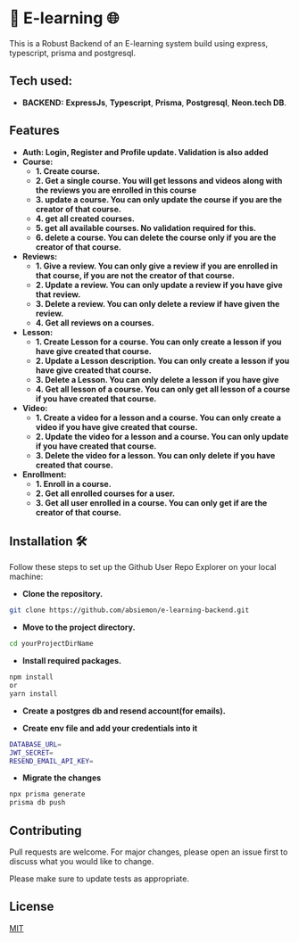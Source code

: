 # 🚀 E-learning 🌐

This is a Robust Backend of an E-learning system build using express, typescript, prisma and postgresql.

## Tech used:
- **BACKEND:** **ExpressJs**, **Typescript**, **Prisma**, **Postgresql**, **Neon.tech DB**.

## Features

- **Auth: Login, Register and Profile update. Validation is also added**
- **Course:**
    - **1. Create course.**
    - **2. Get a single course. You will get lessons and videos along with the reviews you are enrolled in this course**
    - **3. update a course. You can only update the course if you are the creator of that course.**
    - **4. get all created courses.**
    - **5. get all available courses. No validation required for this.**
    - **6. delete a course. You can delete the course only if you are the creator of that course.**
- **Reviews:**
    - **1. Give a review. You can only give  a review  if you are enrolled in that course, if you are not the creator of that course.**
    - **2. Update a review. You can only update  a review if you have give that review.**
    - **3. Delete a review. You can only delete a review if have given the review.**
    - **4. Get all reviews on a courses.**
- **Lesson:**
    - **1. Create Lesson for a course. You can only create  a lesson if you have give created that course.**
    - **2. Update a Lesson description. You can only create  a lesson if you have give created that course.**
    - **3. Delete a Lesson. You can only delete a lesson if you have give**
    - **4. Get all lesson of a course. You can only get all lesson of a course if you have created that course.**
- **Video:**
    - **1. Create a video for a lesson and a course. You can only create a video if you have give created that course.**   
    - **2. Update the video for a lesson and a course. You can only update if you have created that course.**
    - **3. Delete the video for a lesson. You can only delete if you have created that course.**
- **Enrollment:**
    - **1. Enroll in a course.**
    - **2. Get all enrolled courses for a user.**   
    - **3. Get all user enrolled in a course. You can only get if are the creator of that course.**   


## Installation 🛠️

Follow these steps to set up the Github User Repo Explorer on your local machine:

- **Clone the repository.**
```bash
git clone https://github.com/absiemon/e-learning-backend.git
```
- **Move to the project directory.**
```bash
cd yourProjectDirName
```
- **Install required packages.**
```bash
npm install
or 
yarn install
```

- **Create a postgres db and resend account(for emails).**

- **Create env file and add your credentials into it**
```bash
DATABASE_URL= 
JWT_SECRET=
RESEND_EMAIL_API_KEY=
```

- **Migrate the changes**
```bash
npx prisma generate
prisma db push
```

## Contributing

Pull requests are welcome. For major changes, please open an issue first
to discuss what you would like to change.

Please make sure to update tests as appropriate.

## License

[MIT](https://choosealicense.com/licenses/mit/)

